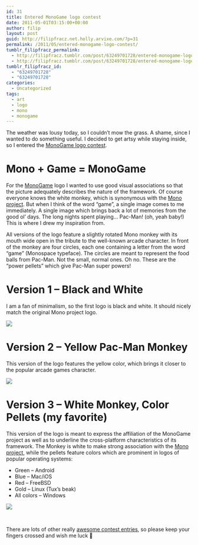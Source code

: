 ```yaml
---
id: 31
title: Entered MonoGame logo contest
date: 2011-05-01T03:15:00+00:00
author: filip
layout: post
guid: http://filipfracz.net.holly.arvixe.com/?p=31
permalink: /2011/05/entered-monogame-logo-contest/
tumblr_filipfracz_permalink:
  - http://filipfracz.tumblr.com/post/63249701728/entered-monogame-logo-contest
  - http://filipfracz.tumblr.com/post/63249701728/entered-monogame-logo-contest
tumblr_filipfracz_id:
  - "63249701728"
  - "63249701728"
categories:
  - Uncategorized
tags:
  - art
  - logo
  - mono
  - monogame
---
```

The weather was lousy today, so I couldn’t mow the grass. A shame, since I wanted to do something useful. I decided to get artsy while staying inside, so I entered the [MonoGame logo contest](http://monogame.codeplex.com/wikipage?title=Logo%20Contest).

# Mono + Game = MonoGame

For the [MonoGame](http://monogame.codeplex.com) logo I wanted to use good visual associations so that the picture adequately describes the nature of the framework. Of course everyone knows the white monkey, which is synonymous with the [Mono project](http://www.mono-project.com). But when I think of the word &#8220;game&#8221;, a single image comes to me immediately. A single image which brings back a lot of memories from the good ol’ days. The long nights spent playing… Pac-Man! (oh, yeah baby!) This is where I drew my inspiration from.

All versions of the logo feature a slightly rotated Mono monkey with its mouth wide open in the tribute to the well-known arcade character. In front of the monkey are four circles, each one containing a letter from the word &#8220;game&#8221; (Monospace typeface). The circles are meant to represent the food balls from Pac-Man. Not the small, normal ones. Oh no. These are the &#8220;power pellets&#8221; which give Pac-Man super powers!

# Version 1 – Black and White

I am a fan of minimalism, so the first logo is black and white. It should nicely match the original Mono project logo.

![](https://s3.amazonaws.com/basically_me_images/MonoGame_logo_ver1.png) 

# Version 2 – Yellow Pac-Man Monkey

This version of the logo features the yellow color, which brings it closer to the popular arcade games character.

![](https://s3.amazonaws.com/basically_me_images/MonoGame_logo_ver2.png) 

# Version 3 – White Monkey, Color Pellets (my favorite)

This version of the logo is meant to express the affiliation of the MonoGame project as well as to underline the cross-platform characteristics of its framework. The Monkey is white to make strong association with the [Mono project](http://www.mono-project.com), while the pellets feature colors which are prominent in logos of popular operating systems:

  * Green – Android 
  * Blue – Mac/iOS 
  * Red – FreeBSD 
  * Gold – Linux (Tux’s beak) 
  * All colors – Windows 

![](https://s3.amazonaws.com/basically_me_images/MonoGame_logo_ver3.png) 

 

There are lots of other really [awesome contest entries](http://monogame.codeplex.com/wikipage?title=Logo%20Contest), so please keep your fingers crossed and wish me luck 🙂